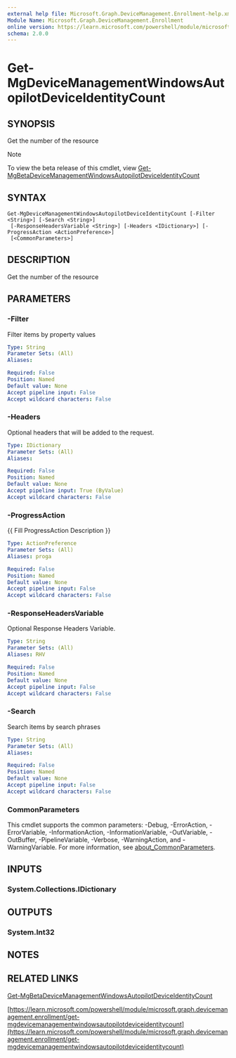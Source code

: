 ```yaml
---
external help file: Microsoft.Graph.DeviceManagement.Enrollment-help.xml
Module Name: Microsoft.Graph.DeviceManagement.Enrollment
online version: https://learn.microsoft.com/powershell/module/microsoft.graph.devicemanagement.enrollment/get-mgdevicemanagementwindowsautopilotdeviceidentitycount
schema: 2.0.0
---
```


# Get-MgDeviceManagementWindowsAutopilotDeviceIdentityCount

## SYNOPSIS
Get the number of the resource

> [!NOTE]
> To view the beta release of this cmdlet, view [Get-MgBetaDeviceManagementWindowsAutopilotDeviceIdentityCount](/powershell/module/Microsoft.Graph.Beta.DeviceManagement.Enrollment/Get-MgBetaDeviceManagementWindowsAutopilotDeviceIdentityCount?view=graph-powershell-beta)

## SYNTAX

```
Get-MgDeviceManagementWindowsAutopilotDeviceIdentityCount [-Filter <String>] [-Search <String>]
 [-ResponseHeadersVariable <String>] [-Headers <IDictionary>] [-ProgressAction <ActionPreference>]
 [<CommonParameters>]
```

## DESCRIPTION
Get the number of the resource

## PARAMETERS

### -Filter
Filter items by property values

```yaml
Type: String
Parameter Sets: (All)
Aliases:

Required: False
Position: Named
Default value: None
Accept pipeline input: False
Accept wildcard characters: False
```

### -Headers
Optional headers that will be added to the request.

```yaml
Type: IDictionary
Parameter Sets: (All)
Aliases:

Required: False
Position: Named
Default value: None
Accept pipeline input: True (ByValue)
Accept wildcard characters: False
```

### -ProgressAction
{{ Fill ProgressAction Description }}

```yaml
Type: ActionPreference
Parameter Sets: (All)
Aliases: proga

Required: False
Position: Named
Default value: None
Accept pipeline input: False
Accept wildcard characters: False
```

### -ResponseHeadersVariable
Optional Response Headers Variable.

```yaml
Type: String
Parameter Sets: (All)
Aliases: RHV

Required: False
Position: Named
Default value: None
Accept pipeline input: False
Accept wildcard characters: False
```

### -Search
Search items by search phrases

```yaml
Type: String
Parameter Sets: (All)
Aliases:

Required: False
Position: Named
Default value: None
Accept pipeline input: False
Accept wildcard characters: False
```

### CommonParameters
This cmdlet supports the common parameters: -Debug, -ErrorAction, -ErrorVariable, -InformationAction, -InformationVariable, -OutVariable, -OutBuffer, -PipelineVariable, -Verbose, -WarningAction, and -WarningVariable. For more information, see [about_CommonParameters](http://go.microsoft.com/fwlink/?LinkID=113216).

## INPUTS

### System.Collections.IDictionary
## OUTPUTS

### System.Int32
## NOTES

## RELATED LINKS
[Get-MgBetaDeviceManagementWindowsAutopilotDeviceIdentityCount](/powershell/module/Microsoft.Graph.Beta.DeviceManagement.Enrollment/Get-MgBetaDeviceManagementWindowsAutopilotDeviceIdentityCount?view=graph-powershell-beta)

[https://learn.microsoft.com/powershell/module/microsoft.graph.devicemanagement.enrollment/get-mgdevicemanagementwindowsautopilotdeviceidentitycount](https://learn.microsoft.com/powershell/module/microsoft.graph.devicemanagement.enrollment/get-mgdevicemanagementwindowsautopilotdeviceidentitycount)





